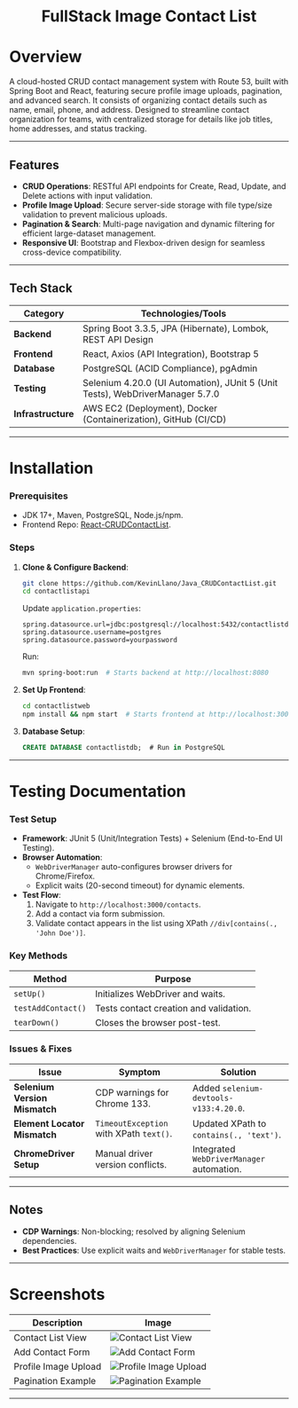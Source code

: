 <h1 align="center">FullStack Image Contact List</h1>


# Overview
A cloud-hosted CRUD contact management system with Route 53, built with Spring Boot and React, featuring secure profile image uploads, pagination, and advanced search. It consists of organizing contact details such as name, email, phone, and address. Designed to streamline contact organization for teams, with centralized storage for details like job titles, home addresses, and status tracking.

---

## Features
- **CRUD Operations**: RESTful API endpoints for Create, Read, Update, and Delete actions with input validation.
- **Profile Image Upload**: Secure server-side storage with file type/size validation to prevent malicious uploads.
- **Pagination & Search**: Multi-page navigation and dynamic filtering for efficient large-dataset management.
- **Responsive UI**: Bootstrap and Flexbox-driven design for seamless cross-device compatibility.

---

## Tech Stack
| Category       | Technologies/Tools                                  |  
|----------------|----------------------------------------------------|  
| **Backend**    | Spring Boot 3.3.5, JPA (Hibernate), Lombok, REST API Design                  |  
| **Frontend**   | React, Axios (API Integration), Bootstrap 5                                              |  
| **Database**   | PostgreSQL (ACID Compliance), pgAdmin                                         |  
| **Testing**    | Selenium 4.20.0 (UI Automation), JUnit 5 (Unit Tests), WebDriverManager 5.7.0   |  
| **Infrastructure**      | AWS EC2 (Deployment), Docker (Containerization), GitHub (CI/CD)            |  

---

# Installation
### Prerequisites
- JDK 17+, Maven, PostgreSQL, Node.js/npm.
- Frontend Repo: [React-CRUDContactList](https://github.com/Nofate4you/React-CRUDContactList).

### Steps
1. **Clone & Configure Backend**:
   ```bash  
   git clone https://github.com/KevinLlano/Java_CRUDContactList.git  
   cd contactlistapi  
   ```  
   Update `application.properties`:
   ```properties  
   spring.datasource.url=jdbc:postgresql://localhost:5432/contactlistdb  
   spring.datasource.username=postgres  
   spring.datasource.password=yourpassword  
   ```  
   Run:
   ```bash  
   mvn spring-boot:run  # Starts backend at http://localhost:8080  
   ```  

2. **Set Up Frontend**:
   ```bash  
   cd contactlistweb  
   npm install && npm start  # Starts frontend at http://localhost:3000  
   ```  

3. **Database Setup**:
   ```sql  
   CREATE DATABASE contactlistdb;  # Run in PostgreSQL  
   ```  

---

# Testing Documentation
### Test Setup
- **Framework**: JUnit 5 (Unit/Integration Tests) + Selenium (End-to-End UI Testing).
- **Browser Automation**:
   - `WebDriverManager` auto-configures browser drivers for Chrome/Firefox.
   - Explicit waits (20-second timeout) for dynamic elements.
- **Test Flow**:
   1. Navigate to `http://localhost:3000/contacts`.
   2. Add a contact via form submission.
   3. Validate contact appears in the list using XPath `//div[contains(., 'John Doe')]`.

### Key Methods
| Method             | Purpose                                  |  
|--------------------|------------------------------------------|  
| `setUp()`          | Initializes WebDriver and waits.         |  
| `testAddContact()` | Tests contact creation and validation.   |  
| `tearDown()`       | Closes the browser post-test.            |  

### Issues & Fixes
| Issue                        | Symptom                                  | Solution                                  |  
|------------------------------|------------------------------------------|-------------------------------------------|  
| **Selenium Version Mismatch**| CDP warnings for Chrome 133.             | Added `selenium-devtools-v133:4.20.0`.    |  
| **Element Locator Mismatch** | `TimeoutException` with XPath `text()`.  | Updated XPath to `contains(., 'text')`.   |  
| **ChromeDriver Setup**       | Manual driver version conflicts.         | Integrated `WebDriverManager` automation. |  

---

## Notes
- **CDP Warnings**: Non-blocking; resolved by aligning Selenium dependencies.
- **Best Practices**: Use explicit waits and `WebDriverManager` for stable tests.

--- 

# Screenshots
| Description          | Image                                                              |  
|----------------------|--------------------------------------------------------------------|  
| Contact List View    | ![Contact List View](https://github.com/user-attachments/assets/405c37a7-d838-4a3d-bdd5-f89da629477c) |  
| Add Contact Form     | ![Add Contact Form](https://github.com/user-attachments/assets/ccde6110-f610-4b70-896a-9df1a7d3fc96) |  
| Profile Image Upload | ![Profile Image Upload](https://github.com/user-attachments/assets/edc5fb0c-c35b-49d6-b9c2-b6b67f70fc4c) |  
| Pagination Example   | ![Pagination Example](https://github.com/user-attachments/assets/664a39f3-aae3-4500-87e7-2361971936a7) |  


---


